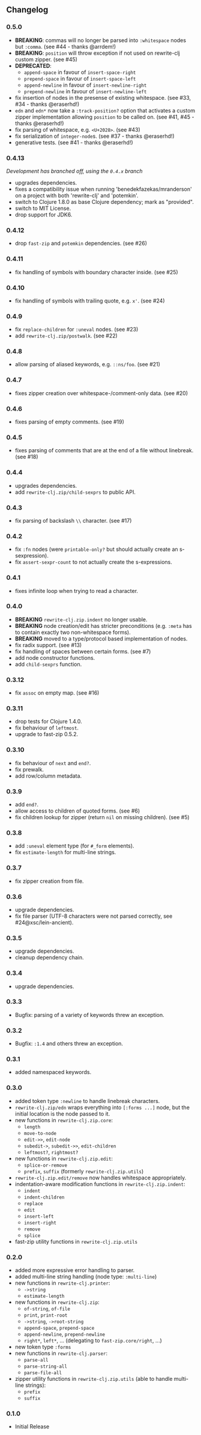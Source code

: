 ## Changelog

### 0.5.0

- __BREAKING__: commas will no longer be parsed into `:whitespace` nodes but
  `:comma`. (see #44 - thanks @arrdem!)
- __BREAKING__: `position` will throw exception if not used on rewrite-clj
  custom zipper. (see #45)
- __DEPRECATED__:
  - `append-space` in favour of `insert-space-right`
  - `prepend-space` in favour of `insert-space-left`
  - `append-newline` in favour of `insert-newline-right`
  - `prepend-newline` in favour of `insert-newline-left`
- fix insertion of nodes in the presense of existing whitespace. (see #33, #34 -
  thanks @eraserhd!)
- `edn` and `edn*` now take a `:track-position?` option that activates a custom
  zipper implementation allowing `position` to be called on. (see #41, #45 -
  thanks @eraserhd!)
- fix parsing of whitespace, e.g. `<U+2028>`. (see #43)
- fix serialization of `integer-node`s. (see #37 - thanks @eraserhd!)
- generative tests. (see #41 - thanks @eraserhd!)

### 0.4.13

_Development has branched off, using the `0.4.x` branch_

- upgrades dependencies.
- fixes a compatibility issue when running 'benedekfazekas/mranderson' on
  a project with both 'rewrite-clj' and 'potemkin'.
- switch to Clojure 1.8.0 as base Clojure dependency; mark as "provided".
- switch to MIT License.
- drop support for JDK6.

### 0.4.12

- drop `fast-zip` and `potemkin` dependencies. (see #26)

### 0.4.11

- fix handling of symbols with boundary character inside. (see #25)

### 0.4.10

- fix handling of symbols with trailing quote, e.g. `x'`. (see #24)

### 0.4.9

- fix `replace-children` for `:uneval` nodes. (see #23)
- add `rewrite-clj.zip/postwalk`. (see #22)

### 0.4.8

- allow parsing of aliased keywords, e.g. `::ns/foo`. (see #21)

### 0.4.7

- fixes zipper creation over whitespace-/comment-only data. (see #20)

### 0.4.6

- fixes parsing of empty comments. (see #19)

### 0.4.5

- fixes parsing of comments that are at the end of a file without linebreak. (see #18)

### 0.4.4

- upgrades dependencies.
- add `rewrite-clj.zip/child-sexprs` to public API.

### 0.4.3

- fix parsing of backslash `\\` character. (see #17)

### 0.4.2

- fix `:fn` nodes (were `printable-only?` but should actually create an s-sexpression).
- fix `assert-sexpr-count` to not actually create the s-expressions.

### 0.4.1

- fixes infinite loop when trying to read a character.

### 0.4.0

- __BREAKING__ `rewrite-clj.zip.indent` no longer usable.
- __BREAKING__ node creation/edit has stricter preconditions (e.g. `:meta` has to
  contain exactly two non-whitespace forms).
- __BREAKING__ moved to a type/protocol based implementation of nodes.
- fix radix support. (see #13)
- fix handling of spaces between certain forms. (see #7)
- add node constructor functions.
- add `child-sexprs` function.

### 0.3.12

- fix `assoc` on empty map. (see #16)

### 0.3.11

- drop tests for Clojure 1.4.0.
- fix behaviour of `leftmost`.
- upgrade to fast-zip 0.5.2.

### 0.3.10

- fix behaviour of `next` and `end?`.
- fix prewalk.
- add row/column metadata.

### 0.3.9

- add `end?`.
- allow access to children of quoted forms. (see #6)
- fix children lookup for zipper (return `nil` on missing children). (see #5)

### 0.3.8

- add `:uneval` element type (for `#_form` elements).
- fix `estimate-length` for multi-line strings.

### 0.3.7

- fix zipper creation from file.

### 0.3.6

- upgrade dependencies.
- fix file parser (UTF-8 characters were not parsed correctly, see #24@xsc/lein-ancient).

### 0.3.5

- upgrade dependencies.
- cleanup dependency chain.

### 0.3.4

- upgrade dependencies.

### 0.3.3

- Bugfix: parsing of a variety of keywords threw an exception.

### 0.3.2

- Bugfix: `:1.4` and others threw an exception.

### 0.3.1

- added namespaced keywords.

### 0.3.0

- added token type `:newline` to handle linebreak characters.
- `rewrite-clj.zip/edn` wraps everything into `[:forms ...]` node, but the initial location
  is the node passed to it.
- new functions in `rewrite-clj.zip.core`:
  - `length`
  - `move-to-node`
  - `edit->>`, `edit-node`
  - `subedit->`, `subedit->>`, `edit-children`
  - `leftmost?`, `rightmost?`
- new functions in `rewrite-clj.zip.edit`:
  - `splice-or-remove`
  - `prefix`, `suffix` (formerly `rewrite-clj.zip.utils`)
- `rewrite-clj.zip.edit/remove` now handles whitespace appropriately.
- indentation-aware modification functions in `rewrite-clj.zip.indent`:
  - `indent`
  - `indent-children`
  - `replace`
  - `edit`
  - `insert-left`
  - `insert-right`
  - `remove`
  - `splice`
- fast-zip utility functions in `rewrite-clj.zip.utils`

### 0.2.0

- added more expressive error handling to parser.
- added multi-line string handling (node type: `:multi-line`)
- new functions in `rewrite-clj.printer`:
  - `->string`
  - `estimate-length`
- new functions in `rewrite-clj.zip`:
  - `of-string`, `of-file`
  - `print`, `print-root`
  - `->string`, `->root-string`
  - `append-space`, `prepend-space`
  - `append-newline`, `prepend-newline`
  - `right*`, `left*`, ... (delegating to `fast-zip.core/right`, ...)
- new token type `:forms`
- new functions in `rewrite-clj.parser`:
  - `parse-all`
  - `parse-string-all`
  - `parse-file-all`
- zipper utility functions in `rewrite-clj.zip.utils` (able to handle multi-line strings):
  - `prefix`
  - `suffix`

### 0.1.0

- Initial Release
